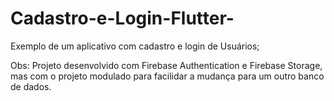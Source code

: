 # Cadastro-e-Login-Flutter-
Exemplo de um aplicativo com cadastro e login de Usuários;

Obs: Projeto desenvolvido com Firebase Authentication e Firebase Storage, mas com o projeto modulado para facilidar a mudança para um outro banco de dados.
